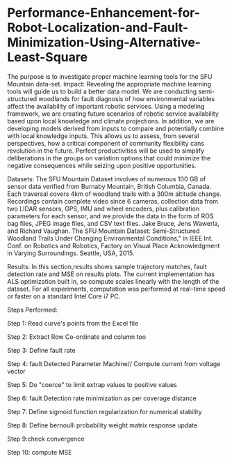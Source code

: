 # Performance-Enhancement-for-Robot-Localization-and-Fault-Minimization-Using-Alternative-Least-Square

The purpose is to investigate proper machine learning tools for the SFU Mountain data-set. Impact: Revealing the appropriate machine learning tools will guide us to build a better data model. We are conducting semi-structured woodlands for fault diagnosis of how environmental variables affect the availability of important robotic services. Using a modeling framework, we are creating future scenarios of robotic service availability based upon local knowledge and climate projections.   In addition, we are developing models derived from inputs to compare and potentially combine with local knowledge inputs.  This allows us to assess, from several perspectives, how a critical component of community flexibility cans revolution in the future.  Perfect productivities will be used to simplify deliberations in the groups on variation options that could minimize the negative consequences while seizing upon positive opportunities.

Datasets:
The SFU Mountain Dataset involves of numerous 100 GB of sensor data verified from Burnaby Mountain, British Columbia, Canada. Each traversal covers 4km of woodland trails with a 300m altitude change. Recordings contain complete video since 6 cameras, collection data from two LIDAR sensors, GPS, IMU and wheel encoders, plus calibration parameters for each sensor, and we provide the data in the form of ROS bag files, JPEG image files, and CSV text files. Jake Bruce, Jens Wawerla, and Richard Vaughan. The SFU Mountain Dataset: Semi-Structured Woodland Trails Under Changing Environmental Conditions," in IEEE Int. Conf. on Robotics and Robotics, Factory on Visual Place Acknowledgment in Varying Surroundings. Seattle, USA, 2015.
 

Results:
In this section,results shows sample trajectory matches, fault detection rate and MSE on results plots. The current implementation has ALS optimization built in, so compute scales linearly with the length of the dataset. For all experiments, computation was performed at real-time speed or faster on a standard Intel Core i7 PC.

Steps Performed:

Step 1: Read curve's points from the Excel file

Step 2: Extract Row Co-ordinate and column too

Step 3: Define fault rate

Step 4: fault Detected Parameter Machine// Compute current from voltage vector

Step 5: Do "coerce" to limit extrap values to positive values

Step 6: fault Detection rate minimization as per coverage distance
 
Step 7: Define sigmoid function regularization for numerical stability

Step 8: Define bernoulli probability weight matrix response update

Step 9:check convergence

Step 10: compute MSE


